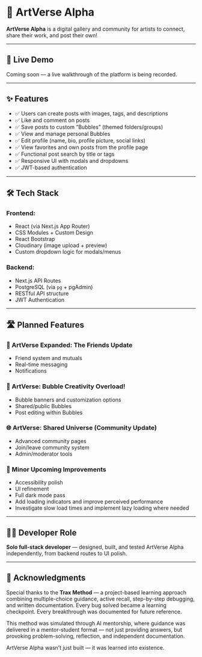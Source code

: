 # 🎨 ArtVerse Alpha

**ArtVerse Alpha** is a digital gallery and community for artists to connect, share their work, and post their own!

---

## 🚀 Live Demo

Coming soon — a live walkthrough of the platform is being recorded.

---

## ✨ Features

- ✅ Users can create posts with images, tags, and descriptions  
- ✅ Like and comment on posts  
- ✅ Save posts to custom “Bubbles” (themed folders/groups)  
- ✅ View and manage personal Bubbles  
- ✅ Edit profile (name, bio, profile picture, social links)  
- ✅ View favorites and own posts from the profile page  
- ✅ Functional post search by title or tags  
- ✅ Responsive UI with modals and dropdowns  
- ✅ JWT-based authentication

---

## 🛠 Tech Stack

### Frontend:
- React (via Next.js App Router)
- CSS Modules + Custom Design
- React Bootstrap
- Cloudinary (image upload + preview)
- Custom dropdown logic for modals/menus

### Backend:
- Next.js API Routes
- PostgreSQL (via `pg` + pgAdmin)
- RESTful API structure
- JWT Authentication

---

## 🛣 Planned Features

### 🎉 ArtVerse Expanded: The Friends Update
- Friend system and mutuals
- Real-time messaging
- Notifications

### 🎨 ArtVerse: Bubble Creativity Overload!
- Bubble banners and customization options
- Shared/public Bubbles
- Post editing within Bubbles

### 🌐 ArtVerse: Shared Universe (Community Update)
- Advanced community pages
- Join/leave community system
- Admin/moderator tools

### 🧼 Minor Upcoming Improvements
- Accessibility polish  
- UI refinement  
- Full dark mode pass  
- Add loading indicators and improve perceived performance  
- Investigate slow load times and implement lazy loading where needed

---

## 🧑‍💻 Developer Role

**Solo full-stack developer** — designed, built, and tested ArtVerse Alpha independently, from backend routes to UI polish.

---

## 🙏 Acknowledgments

Special thanks to the **Trax Method** — a project-based learning approach combining multiple-choice guidance, active recall, step-by-step debugging, and written documentation. Every bug solved became a learning checkpoint. Every breakthrough was documented for future reference.

This method was simulated through AI mentorship, where guidance was delivered in a mentor-student format — not just providing answers, but provoking problem-solving, reflection, and independent documentation.

ArtVerse Alpha wasn’t just built — it was learned into existence.
